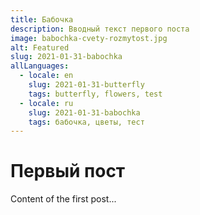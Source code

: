 ```yaml
---
title: Бабочка
description: Вводный текст первого поста
image: babochka-cvety-rozmytost.jpg
alt: Featured
slug: 2021-01-31-babochka
allLanguages:
  - locale: en
    slug: 2021-01-31-butterfly
    tags: butterfly, flowers, test
  - locale: ru
    slug: 2021-01-31-babochka
    tags: бабочка, цветы, тест
---
```


# Первый пост
Content of the first post...